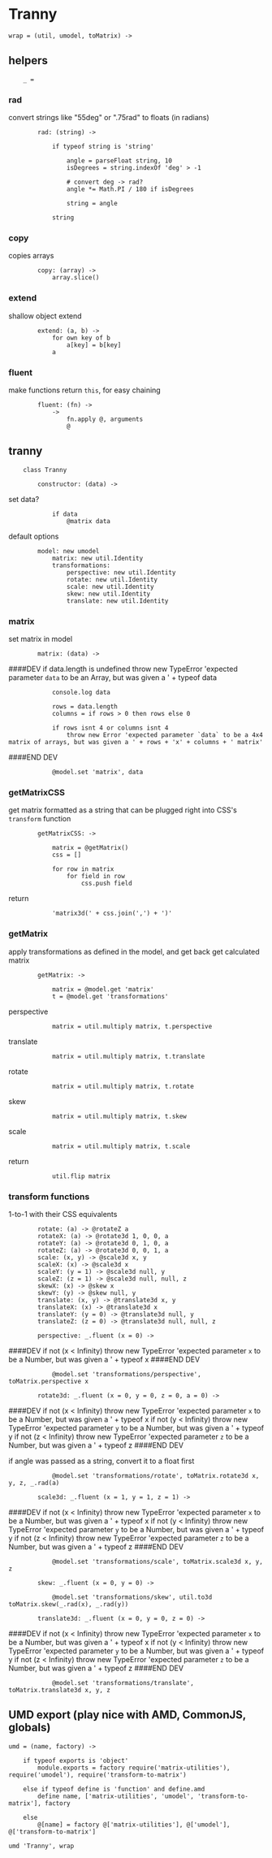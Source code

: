 # Tranny

	wrap = (util, umodel, toMatrix) ->

## helpers

		_ =

### rad
convert strings like "55deg" or ".75rad" to floats (in radians)

			rad: (string) ->

				if typeof string is 'string'

					angle = parseFloat string, 10
					isDegrees = string.indexOf 'deg' > -1

					# convert deg -> rad?
					angle *= Math.PI / 180 if isDegrees

					string = angle
				
				string

### copy
copies arrays

			copy: (array) ->
				array.slice()

### extend
shallow object extend

			extend: (a, b) ->
				for own key of b
					a[key] = b[key]
				a

### fluent
make functions return `this`, for easy chaining

			fluent: (fn) ->
				->
					fn.apply @, arguments
					@

## tranny

		class Tranny

			constructor: (data) ->

set data?
			
				if data
					@matrix data

default options

			model: new umodel
				matrix: new util.Identity
				transformations:
					perspective: new util.Identity
					rotate: new util.Identity
					scale: new util.Identity
					skew: new util.Identity
					translate: new util.Identity

### matrix

set matrix in model

			matrix: (data) ->

####DEV
				if data.length is undefined
					throw new TypeError 'expected parameter `data` to be an Array, but was given a ' + typeof data

				console.log data

				rows = data.length
				columns = if rows > 0 then rows else 0

				if rows isnt 4 or columns isnt 4
					throw new Error 'expected parameter `data` to be a 4x4 matrix of arrays, but was given a ' + rows + 'x' + columns + ' matrix'
####END DEV

				@model.set 'matrix', data

### getMatrixCSS
get matrix formatted as a string that can be plugged right into CSS's `transform` function

			getMatrixCSS: ->

				matrix = @getMatrix()
				css = []

				for row in matrix
					for field in row
						css.push field

return
				
				'matrix3d(' + css.join(',') + ')'

### getMatrix
apply transformations as defined in the model, and get back get calculated matrix

			getMatrix: ->

				matrix = @model.get 'matrix'
				t = @model.get 'transformations'

perspective

				matrix = util.multiply matrix, t.perspective

translate

				matrix = util.multiply matrix, t.translate

rotate

				matrix = util.multiply matrix, t.rotate

skew

				matrix = util.multiply matrix, t.skew

scale

				matrix = util.multiply matrix, t.scale

return

				util.flip matrix

### transform functions
1-to-1 with their CSS equivalents

			rotate: (a) -> @rotateZ a
			rotateX: (a) -> @rotate3d 1, 0, 0, a
			rotateY: (a) -> @rotate3d 0, 1, 0, a
			rotateZ: (a) -> @rotate3d 0, 0, 1, a
			scale: (x, y) -> @scale3d x, y
			scaleX: (x) -> @scale3d x
			scaleY: (y = 1) -> @scale3d null, y
			scaleZ: (z = 1) -> @scale3d null, null, z
			skewX: (x) -> @skew x
			skewY: (y) -> @skew null, y
			translate: (x, y) -> @translate3d x, y
			translateX: (x) -> @translate3d x
			translateY: (y = 0) -> @translate3d null, y
			translateZ: (z = 0) -> @translate3d null, null, z

			perspective: _.fluent (x = 0) ->

####DEV
				if not (x < Infinity)
					throw new TypeError 'expected parameter `x` to be a Number, but was given a ' + typeof x
####END DEV

				@model.set 'transformations/perspective', toMatrix.perspective x

			rotate3d: _.fluent (x = 0, y = 0, z = 0, a = 0) ->

####DEV
				if not (x < Infinity)
					throw new TypeError 'expected parameter `x` to be a Number, but was given a ' + typeof x
				if not (y < Infinity)
					throw new TypeError 'expected parameter `y` to be a Number, but was given a ' + typeof y
				if not (z < Infinity)
					throw new TypeError 'expected parameter `z` to be a Number, but was given a ' + typeof z
####END DEV

if angle was passed as a string, convert it to a float first

				@model.set 'transformations/rotate', toMatrix.rotate3d x, y, z, _.rad(a)

			scale3d: _.fluent (x = 1, y = 1, z = 1) ->

####DEV
				if not (x < Infinity)
					throw new TypeError 'expected parameter `x` to be a Number, but was given a ' + typeof x
				if not (y < Infinity)
					throw new TypeError 'expected parameter `y` to be a Number, but was given a ' + typeof y
				if not (z < Infinity)
					throw new TypeError 'expected parameter `z` to be a Number, but was given a ' + typeof z
####END DEV

				@model.set 'transformations/scale', toMatrix.scale3d x, y, z

			skew: _.fluent (x = 0, y = 0) ->

				@model.set 'transformations/skew', util.to3d toMatrix.skew(_.rad(x), _.rad(y))

			translate3d: _.fluent (x = 0, y = 0, z = 0) ->

####DEV
				if not (x < Infinity)
					throw new TypeError 'expected parameter `x` to be a Number, but was given a ' + typeof x
				if not (y < Infinity)
					throw new TypeError 'expected parameter `y` to be a Number, but was given a ' + typeof y
				if not (z < Infinity)
					throw new TypeError 'expected parameter `z` to be a Number, but was given a ' + typeof z
####END DEV

				@model.set 'transformations/translate', toMatrix.translate3d x, y, z

## UMD export (play nice with AMD, CommonJS, globals)

	umd = (name, factory) ->

		if typeof exports is 'object'
			module.exports = factory require('matrix-utilities'), require('umodel'), require('transform-to-matrix')

		else if typeof define is 'function' and define.amd
			define name, ['matrix-utilities', 'umodel', 'transform-to-matrix'], factory

		else
			@[name] = factory @['matrix-utilities'], @['umodel'], @['transform-to-matrix']

	umd 'Tranny', wrap